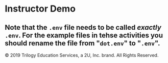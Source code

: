 # Instructor Demo

Note that the `.env` file needs to be called _exactly_ `.env`. For the example files in tehse activities you should rename the file from "`dot.env`" to "`.env`".
---

© 2019 Trilogy Education Services, a 2U, Inc. brand. All Rights Reserved.
